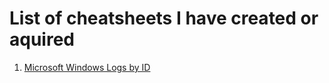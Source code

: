 # List of cheatsheets I have created or aquired  

1. [Microsoft Windows Logs by ID](CheatSheets/WindowsEventIDs.md)
